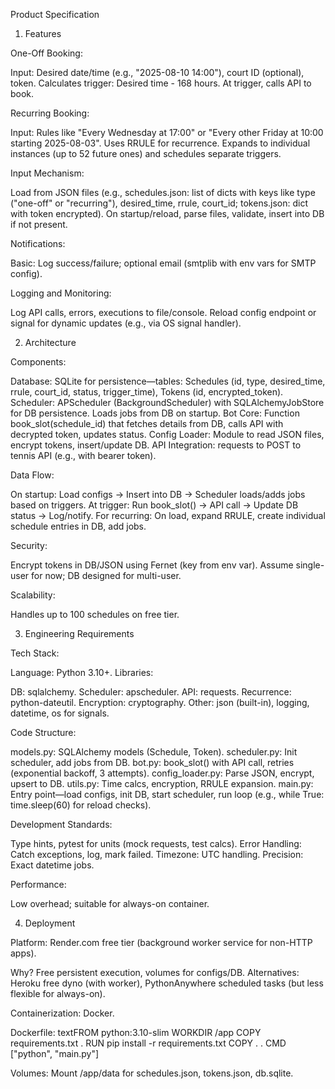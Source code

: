 Product Specification

1. Features

One-Off Booking:

Input: Desired date/time (e.g., "2025-08-10 14:00"), court ID (optional), token.
Calculates trigger: Desired time - 168 hours.
At trigger, calls API to book.

Recurring Booking:

Input: Rules like "Every Wednesday at 17:00" or "Every other Friday at 10:00 starting 2025-08-03".
Uses RRULE for recurrence.
Expands to individual instances (up to 52 future ones) and schedules separate triggers.

Input Mechanism:

Load from JSON files (e.g., schedules.json: list of dicts with keys like type ("one-off" or "recurring"), desired_time, rrule, court_id; tokens.json: dict with token encrypted).
On startup/reload, parse files, validate, insert into DB if not present.

Notifications:

Basic: Log success/failure; optional email (smtplib with env vars for SMTP config).

Logging and Monitoring:

Log API calls, errors, executions to file/console.
Reload config endpoint or signal for dynamic updates (e.g., via OS signal handler).

2. Architecture

Components:

Database: SQLite for persistence—tables: Schedules (id, type, desired_time, rrule, court_id, status, trigger_time), Tokens (id, encrypted_token).
Scheduler: APScheduler (BackgroundScheduler) with SQLAlchemyJobStore for DB persistence. Loads jobs from DB on startup.
Bot Core: Function book_slot(schedule_id) that fetches details from DB, calls API with decrypted token, updates status.
Config Loader: Module to read JSON files, encrypt tokens, insert/update DB.
API Integration: requests to POST to tennis API (e.g., with bearer token).

Data Flow:

On startup: Load configs → Insert into DB → Scheduler loads/adds jobs based on triggers.
At trigger: Run book_slot() → API call → Update DB status → Log/notify.
For recurring: On load, expand RRULE, create individual schedule entries in DB, add jobs.

Security:

Encrypt tokens in DB/JSON using Fernet (key from env var).
Assume single-user for now; DB designed for multi-user.

Scalability:

Handles up to 100 schedules on free tier.

3. Engineering Requirements

Tech Stack:

Language: Python 3.10+.
Libraries:

DB: sqlalchemy.
Scheduler: apscheduler.
API: requests.
Recurrence: python-dateutil.
Encryption: cryptography.
Other: json (built-in), logging, datetime, os for signals.

Code Structure:

models.py: SQLAlchemy models (Schedule, Token).
scheduler.py: Init scheduler, add jobs from DB.
bot.py: book_slot() with API call, retries (exponential backoff, 3 attempts).
config_loader.py: Parse JSON, encrypt, upsert to DB.
utils.py: Time calcs, encryption, RRULE expansion.
main.py: Entry point—load configs, init DB, start scheduler, run loop (e.g., while True: time.sleep(60) for reload checks).

Development Standards:

Type hints, pytest for units (mock requests, test calcs).
Error Handling: Catch exceptions, log, mark failed.
Timezone: UTC handling.
Precision: Exact datetime jobs.

Performance:

Low overhead; suitable for always-on container.

4. Deployment

Platform: Render.com free tier (background worker service for non-HTTP apps).

Why? Free persistent execution, volumes for configs/DB.
Alternatives: Heroku free dyno (with worker), PythonAnywhere scheduled tasks (but less flexible for always-on).

Containerization: Docker.

Dockerfile:
textFROM python:3.10-slim
WORKDIR /app
COPY requirements.txt .
RUN pip install -r requirements.txt
COPY . .
CMD ["python", "main.py"]

Volumes: Mount /app/data for schedules.json, tokens.json, db.sqlite.
